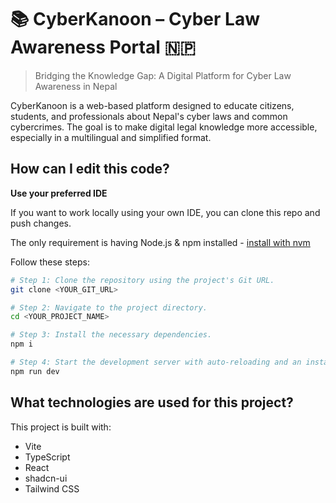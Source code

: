# 📚 CyberKanoon – Cyber Law Awareness Portal 🇳🇵

> Bridging the Knowledge Gap: A Digital Platform for Cyber Law Awareness in Nepal

CyberKanoon is a web-based platform designed to educate citizens, students, and professionals about Nepal's cyber laws and common cybercrimes. The goal is to make digital legal knowledge more accessible, especially in a multilingual and simplified format.

## How can I edit this code?

**Use your preferred IDE**

If you want to work locally using your own IDE, you can clone this repo and push changes.

The only requirement is having Node.js & npm installed - [install with nvm](https://github.com/nvm-sh/nvm#installing-and-updating)

Follow these steps:

```sh
# Step 1: Clone the repository using the project's Git URL.
git clone <YOUR_GIT_URL>

# Step 2: Navigate to the project directory.
cd <YOUR_PROJECT_NAME>

# Step 3: Install the necessary dependencies.
npm i

# Step 4: Start the development server with auto-reloading and an instant preview.
npm run dev
```
## What technologies are used for this project?

This project is built with:

- Vite
- TypeScript
- React
- shadcn-ui
- Tailwind CSS
